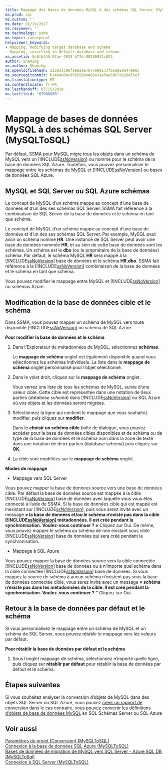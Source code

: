 ```yaml
---
title: Mappage des bases de données MySQL à des schémas SQL Server (MySQLToSQL) | Microsoft Docs
ms.prod: sql
ms.custom: ''
ms.date: 01/19/2017
ms.reviewer: ''
ms.technology: ssma
ms.topic: conceptual
helpviewer_keywords:
- Mapping, Modifying target database and schema
- Mapping, reverting to default database and schema
ms.assetid: 5c6fb445-92ae-4933-b77d-80230931c024
author: Shamikg
ms.author: Shamikg
ms.openlocfilehash: 215833c96fae02ae7877e00173fb5a920a47ee0c
ms.sourcegitcommit: b2464064c0566590e486a3aafae6d67ce2645cef
ms.translationtype: MT
ms.contentlocale: fr-FR
ms.lasthandoff: 07/15/2019
ms.locfileid: "67908980"
---
```

# <a name="mapping-mysql-databases-to-sql-server-schemas-mysqltosql"></a>Mappage de bases de données MySQL à des schémas SQL Server (MySQLToSQL)
Par défaut, SSMA pour MySQL migre tous les objets dans un schéma de MySQL vers un [!INCLUDE[ssNoVersion](../../includes/ssnoversion-md.md)] ou nommé pour le schéma de la base de données SQL Azure. Toutefois, vous pouvez personnaliser le mappage entre les schémas de MySQL et [!INCLUDE[ssNoVersion](../../includes/ssnoversion-md.md)] ou bases de données SQL Azure.  
  
## <a name="mysql-and-sql-server-or-sql-azure-schemas"></a>MySQL et SQL Server ou SQL Azure schémas  
Le concept de MySQL d’un schéma mappe au concept d’une base de données et d’un des ses schémas SQL Server. SSMA fait référence à la combinaison de SQL Server de la base de données et le schéma en tant que schéma.  
  
Le concept de MySQL d’un schéma mappe au concept d’une base de données et d’un des ses schémas SQL Server. Par exemple, MySQL peut avoir un schéma nommé **HR**. Une instance de SQL Server peut avoir une base de données nommée **HR**, et au sein de cette base de données sont les schémas. Un schéma est le **dbo** (ou le propriétaire de la base de données) schéma. Par défaut, le schéma MySQL **HR** sera mappé à la [!INCLUDE[ssNoVersion](../../includes/ssnoversion-md.md)] base de données et le schéma **HR.dbo**. SSMA fait référence à la [!INCLUDE[ssNoVersion](../../includes/ssnoversion-md.md)] combinaison de la base de données et le schéma en tant que schéma.  
  
Vous pouvez modifier le mappage entre MySQL et [!INCLUDE[ssNoVersion](../../includes/ssnoversion-md.md)] ou schémas Azure.  
  
## <a name="modifying-the-target-database-and-schema"></a>Modification de la base de données cible et le schéma  
Dans SSMA, vous pouvez mapper un schéma de MySQL vers toute disponible [!INCLUDE[ssNoVersion](../../includes/ssnoversion-md.md)] ou schéma de SQL Azure.  
  
**Pour modifier la base de données et le schéma**  
  
1.  Dans l’Explorateur de métadonnées de MySQL, sélectionnez **schémas**.  
  
    Le **mappage de schéma** onglet est également disponible quand vous sélectionnez les schémas individuels. La liste dans le **mappage de schéma** onglet personnalisé pour l’objet sélectionné.  
  
2.  Dans le volet droit, cliquez sur le **mappage de schéma** onglet.  
  
    Vous verrez une liste de tous les schémas de MySQL, suivie d’une valeur cible. Cette cible est représentée dans une notation de deux parties (*database.schema*) dans [!INCLUDE[ssNoVersion](../../includes/ssnoversion-md.md)] ou SQL Azure où vos objets et les données seront migrées.  
  
3.  Sélectionnez la ligne qui contient le mappage que vous souhaitez modifier, puis cliquez sur **modifier**.  
  
    Dans le **choisir un schéma cible** boîte de dialogue, vous pouvez accéder pour la base de données cibles disponibles et de schéma ou de type de la base de données et le schéma nom dans la zone de texte dans une notation de deux parties (database.schema) puis cliquez sur **OK**.  
  
4.  La cible sont modifiées sur le **mappage de schéma** onglet.  
  
**Modes de mappage**  
  
-   Mappage vers SQL Server  
  
Vous pouvez mapper la base de données source vers une base de données cible. Par défaut la base de données source est mappée à la cible [!INCLUDE[ssNoVersion](../../includes/ssnoversion-md.md)] base de données avec laquelle vous vous êtes connecté à l’aide de SSMA. Si la base de données cible qui est mappé est inexistant sur [!INCLUDE[ssNoVersion](../../includes/ssnoversion-md.md)], puis vous serez invité avec un message **» la base de données et/ou le schéma n’existe pas dans la cible [!INCLUDE[ssNoVersion](../../includes/ssnoversion-md.md)] métadonnées. Il est créé pendant la synchronisation. Voulez-vous continuer ? »** Cliquez sur Oui. De même, vous pouvez mapper le schéma au schéma de non existant sous cible [!INCLUDE[ssNoVersion](../../includes/ssnoversion-md.md)] base de données qui sera créé pendant la synchronisation.  
  
-   Mappage à SQL Azure  
  
Vous pouvez mapper la base de données source vers la cible connectée [!INCLUDE[ssNoVersion](../../includes/ssnoversion-md.md)] base de données ou à n’importe quel schéma dans la cible connectée [!INCLUDE[ssNoVersion](../../includes/ssnoversion-md.md)] base de données. Si vous mappez la source de schéma à aucun schéma n’existent pas sous la base de données connectée cible, vous serez invité avec un message **« schéma n’existe pas dans les métadonnées de la cible. Il est créé pendant la synchronisation. Voulez-vous continuer ? "** Cliquez sur Oui.  
  
## <a name="reverting-to-the-default-database-and-schema"></a>Retour à la base de données par défaut et le schéma  
Si vous personnalisez le mappage entre un schéma de MySQL et un schéma de SQL Server, vous pouvez rétablir le mappage vers les valeurs par défaut.  
  
**Pour rétablir la base de données par défaut et le schéma**  
  
1.  Sous l’onglet mappage de schéma, sélectionnez n’importe quelle ligne, puis cliquez sur **rétablir par défaut** pour rétablir la base de données par défaut et le schéma.  
  
## <a name="next-steps"></a>Étapes suivantes  
Si vous souhaitez analyser la conversion d’objets de MySQL dans des objets SQL Server ou SQL Azure, vous pouvez [créer un rapport de conversion](assessing-mysql-databases-for-conversion-mysqltosql.md) dans le cas contraire, vous pouvez [convertir les définitions d’objets de base de données MySQL](converting-mysql-databases-mysqltosql.md) en SQL Schémas Server ou SQL Azure  
  
## <a name="see-also"></a>Voir aussi  
[Paramètres du projet &#40;Conversion&#41; &#40;MySQLToSQL&#41;](../../ssma/mysql/project-settings-conversion-mysqltosql.md)  
[Connexion à la base de données SQL Azure &#40;MySQLToSQL&#41;](../../ssma/mysql/connecting-to-azure-sql-db-mysqltosql.md)  
[Bases de données de migration de MySQL vers SQL Server - Azure SQL DB &#40;MySQLToSql&#41;](../../ssma/mysql/migrating-mysql-databases-to-sql-server-azure-sql-db-mysqltosql.md)  
[Connexion à SQL Server &#40;MySQLToSQL&#41;](../../ssma/mysql/connecting-to-sql-server-mysqltosql.md)  
  
